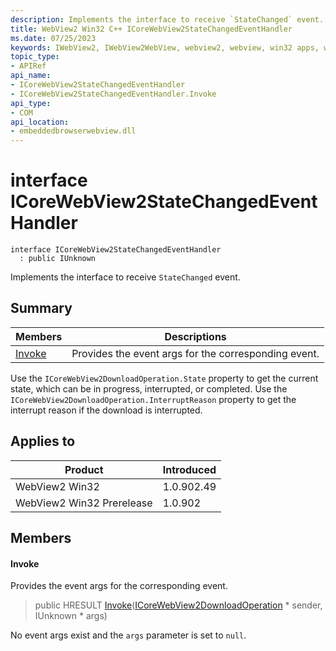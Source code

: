 ```yaml
---
description: Implements the interface to receive `StateChanged` event.
title: WebView2 Win32 C++ ICoreWebView2StateChangedEventHandler
ms.date: 07/25/2023
keywords: IWebView2, IWebView2WebView, webview2, webview, win32 apps, win32, edge, ICoreWebView2, ICoreWebView2Controller, browser control, edge html, ICoreWebView2StateChangedEventHandler
topic_type: 
- APIRef
api_name:
- ICoreWebView2StateChangedEventHandler
- ICoreWebView2StateChangedEventHandler.Invoke
api_type:
- COM
api_location:
- embeddedbrowserwebview.dll
---
```


# interface ICoreWebView2StateChangedEventHandler

```
interface ICoreWebView2StateChangedEventHandler
  : public IUnknown
```

Implements the interface to receive `StateChanged` event.

## Summary

 Members                        | Descriptions
--------------------------------|---------------------------------------------
[Invoke](#invoke) | Provides the event args for the corresponding event.

Use the `ICoreWebView2DownloadOperation.State` property to get the current state, which can be in progress, interrupted, or completed. Use the `ICoreWebView2DownloadOperation.InterruptReason` property to get the interrupt reason if the download is interrupted.

## Applies to

Product                         | Introduced
--------------------------------|---------------------------------------------
WebView2 Win32            |    1.0.902.49
WebView2 Win32 Prerelease |    1.0.902

## Members

#### Invoke

Provides the event args for the corresponding event.

> public HRESULT [Invoke](#invoke)([ICoreWebView2DownloadOperation](icorewebview2downloadoperation.md) * sender, IUnknown * args)

No event args exist and the `args` parameter is set to `null`.

